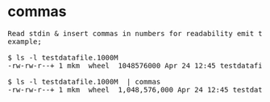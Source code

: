 # commas
<pre>
Read stdin &amp; insert commas in numbers for readability emit to stdout.
example;

$ ls -l testdatafile.1000M 
-rw-rw-r--+ 1 mkm  wheel  1048576000 Apr 24 12:45 testdatafile.1000M

$ ls -l testdatafile.1000M  | commas
-rw-rw-r--+ 1 mkm  wheel  1,048,576,000 Apr 24 12:45 testdatafile.1000M

</pre>
